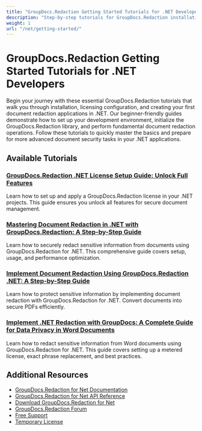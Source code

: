 ```yaml
---
title: "GroupDocs.Redaction Getting Started Tutorials for .NET Developers"
description: "Step-by-step tutorials for GroupDocs.Redaction installation, licensing, setup, and creating your first document redaction applications in .NET."
weight: 1
url: "/net/getting-started/"
---
```



# GroupDocs.Redaction Getting Started Tutorials for .NET Developers
Begin your journey with these essential GroupDocs.Redaction tutorials that walk you through installation, licensing configuration, and creating your first document redaction applications in .NET. Our beginner-friendly guides demonstrate how to set up your development environment, initialize the GroupDocs.Redaction library, and perform fundamental document redaction operations. Follow these tutorials to quickly master the basics and prepare for more advanced document security tasks in your .NET applications.
## Available Tutorials
### [GroupDocs.Redaction .NET License Setup Guide&#58; Unlock Full Features](./groupdocs-redaction-dotnet-license-setup-guide/)
Learn how to set up and apply a GroupDocs.Redaction license in your .NET projects. This guide ensures you unlock all features for secure document management.
### [Mastering Document Redaction in .NET with GroupDocs.Redaction&#58; A Step-by-Step Guide](./mastering-document-redaction-groupdocs-redaction-dotnet/)
Learn how to securely redact sensitive information from documents using GroupDocs.Redaction for .NET. This comprehensive guide covers setup, usage, and performance optimization.
### [Implement Document Redaction Using GroupDocs.Redaction .NET&#58; A Step-by-Step Guide](./implement-document-redaction-groupdocs-redaction-net/)
Learn how to protect sensitive information by implementing document redaction with GroupDocs.Redaction for .NET. Convert documents into secure PDFs efficiently.
### [Implement .NET Redaction with GroupDocs&#58; A Complete Guide for Data Privacy in Word Documents](./implement-net-redaction-groupdocs-guide/)
Learn how to redact sensitive information from Word documents using GroupDocs.Redaction for .NET. This guide covers setting up a metered license, exact phrase replacement, and best practices.

## Additional Resources
- [GroupDocs.Redaction for Net Documentation](https://docs.groupdocs.com/redaction/net/)
- [GroupDocs.Redaction for Net API Reference](https://reference.groupdocs.com/redaction/net/)
- [Download GroupDocs.Redaction for Net](https://releases.groupdocs.com/redaction/net/)
- [GroupDocs.Redaction Forum](https://forum.groupdocs.com/c/redaction/33)
- [Free Support](https://forum.groupdocs.com/)
- [Temporary License](https://purchase.groupdocs.com/temporary-license/)
